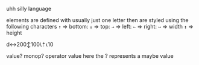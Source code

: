 uhh silly language

elements are defined with usually just one letter
then are styled using the following characters
`↑` => bottom:
`↓` => top:
`→` => left:
`←` => right:
`↔` => width
`↕` => height


d↔200↕100\⇡⍳10

value? monop? operator value
here the ? represents a maybe value

